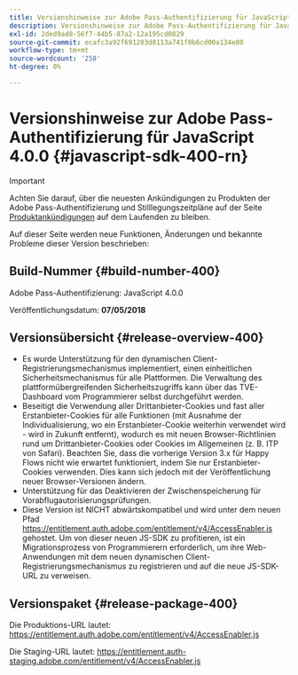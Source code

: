 ```yaml
---
title: Versionshinweise zur Adobe Pass-Authentifizierung für JavaScript 4.0.0
description: Versionshinweise zur Adobe Pass-Authentifizierung für JavaScript 4.0.0
exl-id: 2ded9ad8-56f7-44b5-87a2-12a195cd0829
source-git-commit: ecafc3a92f691203d8113a741f0b6cd00a134e80
workflow-type: tm+mt
source-wordcount: '258'
ht-degree: 0%

---
```


# Versionshinweise zur Adobe Pass-Authentifizierung für JavaScript 4.0.0 {#javascript-sdk-400-rn}

>[!IMPORTANT]
>
> Achten Sie darauf, über die neuesten Ankündigungen zu Produkten der Adobe Pass-Authentifizierung und Stilllegungszeitpläne auf der Seite [Produktankündigungen](/help/authentication/product-announcements.md) auf dem Laufenden zu bleiben.

Auf dieser Seite werden neue Funktionen, Änderungen und bekannte Probleme dieser Version beschrieben:

## Build-Nummer {#build-number-400}

Adobe Pass-Authentifizierung: JavaScript 4.0.0

Veröffentlichungsdatum: **07/05/2018**

## Versionsübersicht {#release-overview-400}

* Es wurde Unterstützung für den dynamischen Client-Registrierungsmechanismus implementiert, einen einheitlichen Sicherheitsmechanismus für alle Plattformen. Die Verwaltung des plattformübergreifenden Sicherheitszugriffs kann über das TVE-Dashboard vom Programmierer selbst durchgeführt werden.
* Beseitigt die Verwendung aller Drittanbieter-Cookies und fast aller Erstanbieter-Cookies für alle Funktionen (mit Ausnahme der Individualisierung, wo ein Erstanbieter-Cookie weiterhin verwendet wird - wird in Zukunft entfernt), wodurch es mit neuen Browser-Richtlinien rund um Drittanbieter-Cookies oder Cookies im Allgemeinen (z. B. ITP von Safari). Beachten Sie, dass die vorherige Version 3.x für Happy Flows nicht wie erwartet funktioniert, indem Sie nur Erstanbieter-Cookies verwenden. Dies kann sich jedoch mit der Veröffentlichung neuer Browser-Versionen ändern.
* Unterstützung für das Deaktivieren der Zwischenspeicherung für Vorabflugautorisierungsprüfungen.
* Diese Version ist NICHT abwärtskompatibel und wird unter dem neuen Pfad https://entitlement.auth.adobe.com/entitlement/v4/AccessEnabler.js gehostet. Um von dieser neuen JS-SDK zu profitieren, ist ein Migrationsprozess von Programmierern erforderlich, um ihre Web-Anwendungen mit dem neuen dynamischen Client-Registrierungsmechanismus zu registrieren und auf die neue JS-SDK-URL zu verweisen.

## Versionspaket {#release-package-400}

Die Produktions-URL lautet: https://entitlement.auth.adobe.com/entitlement/v4/AccessEnabler.js

Die Staging-URL lautet: https://entitlement.auth-staging.adobe.com/entitlement/v4/AccessEnabler.js
